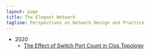 ```yaml
---
layout: page
title: The Elegant Network
tagline: Perspectives on Network Design and Practice
---
```

* 2020
  - [The Effect of Switch Port Count in Clos Topology](pages/2020-01-30-Effect-of-Switch-Port-Count.md)
